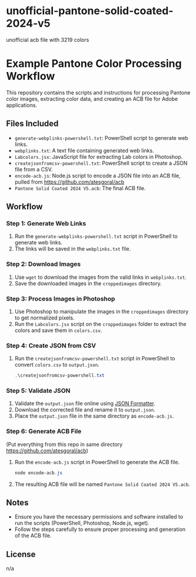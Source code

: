 # unofficial-pantone-solid-coated-2024-v5
unofficial acb file with 3219 colors

# Example Pantone Color Processing Workflow

This repository contains the scripts and instructions for processing Pantone color images, extracting color data, and creating an ACB file for Adobe applications.

## Files Included

- `generate-webplinks-powershell.txt`: PowerShell script to generate web links.
- `webplinks.txt`: A text file containing generated web links.
- `Labcolors.jsx`: JavaScript file for extracting Lab colors in Photoshop.
- `createjsonfromcsv-powershell.txt`: PowerShell script to create a JSON file from a CSV.
- `encode-acb.js`: Node.js script to encode a JSON file into an ACB file, pulled from https://github.com/atesgoral/acb
- `Pantone Solid Coated 2024 V5.acb`: The final ACB file.

## Workflow

### Step 1: Generate Web Links

1. Run the `generate-webplinks-powershell.txt` script in PowerShell to generate web links.
2. The links will be saved in the `webplinks.txt` file.

### Step 2: Download Images

1. Use `wget` to download the images from the valid links in `webplinks.txt`.
2. Save the downloaded images in the `croppedimages` directory.

### Step 3: Process Images in Photoshop

1. Use Photoshop to manipulate the images in the `croppedimages` directory to get normalized pixels.
2. Run the `Labcolors.jsx` script on the `croppedimages` folder to extract the colors and save them in `colors.csv`.

### Step 4: Create JSON from CSV

1. Run the `createjsonfromcsv-powershell.txt` script in PowerShell to convert `colors.csv` to `output.json`.

    ```powershell
    .\createjsonfromcsv-powershell.txt
    ```

### Step 5: Validate JSON

1. Validate the `output.json` file online using [JSON Formatter](https://jsonformatter.curiousconcept.com/#).
2. Download the corrected file and rename it to `output.json`.
3. Place the `output.json` file in the same directory as `encode-acb.js`.

### Step 6: Generate ACB File
(Put everything from this repo in same directory https://github.com/atesgoral/acb)
1. Run the `encode-acb.js` script in PowerShell to generate the ACB file.

    ```powershell
    node encode-acb.js
    ```

2. The resulting ACB file will be named `Pantone Solid Coated 2024 V5.acb`.

## Notes

- Ensure you have the necessary permissions and software installed to run the scripts (PowerShell, Photoshop, Node.js, wget).
- Follow the steps carefully to ensure proper processing and generation of the ACB file.

## License

n/a

